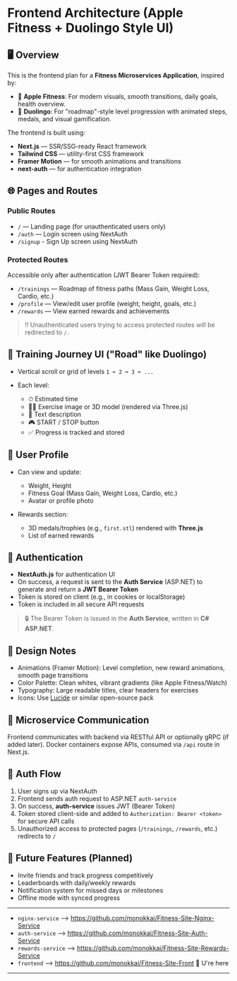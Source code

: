 # Frontend Architecture (Apple Fitness + Duolingo Style UI)

## 🖥️ Overview

This is the frontend plan for a **Fitness Microservices Application**, inspired by:

- 🎯 **Apple Fitness**: For modern visuals, smooth transitions, daily goals, health overview.
- 🧠 **Duolingo**: For "roadmap"-style level progression with animated steps, medals, and visual gamification.

The frontend is built using:

- **Next.js** — SSR/SSG-ready React framework
- **Tailwind CSS** — utility-first CSS framework
- **Framer Motion** — for smooth animations and transitions
- **next-auth** — for authentication integration

## 🌐 Pages and Routes

### Public Routes

- `/` — Landing page (for unauthenticated users only)
- `/auth` — Login screen using NextAuth
- `/signup` - Sign Up screen using NextAuth

### Protected Routes

Accessible only after authentication (JWT Bearer Token required):

- `/trainings` — Roadmap of fitness paths (Mass Gain, Weight Loss, Cardio, etc.)
- `/profile` — View/edit user profile (weight, height, goals, etc.)
- `/rewards` — View earned rewards and achievements

> !! Unauthenticated users trying to access protected routes will be redirected to `/`.

## 🧭 Training Journey UI ("Road" like Duolingo)

- Vertical scroll or grid of levels `1 ➡️ 2 ➡️ 3 ➡️ ...`
- Each level:

  - ⏱ Estimated time
  - 🏋️‍♂️ Exercise image or 3D model (rendered via Three.js)
  - 📃 Text description
  - 🎮 START / STOP button
  - ✅ Progress is tracked and stored

## 👤 User Profile

- Can view and update:

  - Weight, Height
  - Fitness Goal (Mass Gain, Weight Loss, Cardio, etc.)
  - Avatar or profile photo

- Rewards section:

  - 3D medals/trophies (e.g., `first.stl`) rendered with **Three.js**
  - List of earned rewards

## 🧩 Authentication

- **NextAuth.js** for authentication UI
- On success, a request is sent to the **Auth Service** (ASP.NET) to generate and return a **JWT Bearer Token**
- Token is stored on client (e.g., in cookies or localStorage)
- Token is included in all secure API requests

> 🔒 The Bearer Token is issued in the **Auth Service**, written in **C# ASP.NET**.

## 🧠 Design Notes

- Animations (Framer Motion): Level completion, new reward animations, smooth page transitions
- Color Palette: Clean whites, vibrant gradients (like Apple Fitness/Watch)
- Typography: Large readable titles, clear headers for exercises
- Icons: Use [Lucide](https://lucide.dev) or similar open-source pack

## 🐳 Microservice Communication

Frontend communicates with backend via RESTful API or optionally gRPC (if added later). Docker containers expose APIs, consumed via `/api` route in Next.js.

## 🔐 Auth Flow 

1. User signs up via NextAuth
2. Frontend sends auth request to ASP.NET `auth-service`
3. On success, **auth-service** issues JWT (Bearer Token)
4. Token stored client-side and added to `Authorization: Bearer <token>` for secure API calls
5. Unauthorized access to protected pages (`/trainings`, `/rewards`, etc.) redirects to `/`

## 🧪 Future Features (Planned)

- Invite friends and track progress competitively
- Leaderboards with daily/weekly rewards
- Notification system for missed days or milestones
- Offline mode with synced progress

---
- `nginx-service` --> https://github.com/monokkai/Fitness-Site-Nginx-Service
- `auth-service` --> https://github.com/monokkai/Fitness-Site-Auth-Service
- `rewards-service` --> https://github.com/monokkai/Fitness-Site-Rewards-Service
- `frontend` --> https://github.com/monokkai/Fitness-Site-Front 📍 U're here
---
